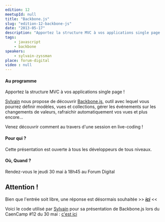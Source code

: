 ```yaml
---
edition: 12
meetupId: null
title: "Backbone.js"
slug: "edition-12-backbone-js"
date: "2013-05-17"
description: "Apportez la structure MVC à vos applications single page !"
tags:
    - javascript
    - backbone
speakers:
    - sylvain-zyssman
place: forum-digital
video : null
---
```


#### Au programme

Apportez la structure MVC à vos applications single page !

[Sylvain](http://www.twitter.com/sylzys) nous propose de découvrir
[Backbone.js](http://backbonejs.org), outil avec lequel vous pourrez définir modèles, vues et
collections, gérer les événements sur les changements de valeurs, rafraichir automatiquement vos
vues et plus encore...

Venez découvrir comment au travers d'une session en live-coding !

#### Pour qui ?

Cette présentation est ouverte à tous les développeurs de tous niveaux.

#### Où, Quand ?

Rendez-vous le jeudi 30 mai à 18h45 au Forum Digital

## Attention !

Bien que l'entrée soit libre, une réponse est désormais souhaitée >>
[**_ici_**](https://docs.google.com/forms/d/1tvKL-H9H5IH6E87gJTdmlDDOW6M5Ut6FsrBdSIXa9q0/viewform)
<<

Voici le code utilisé par [Sylvain](http://twitter.com/sylzys) pour sa présentation de Backbone.js
lors du CaenCamp #12 du 30 mai : [c'est ici](https://github.com/sylzys/backbonejs-introduction)
